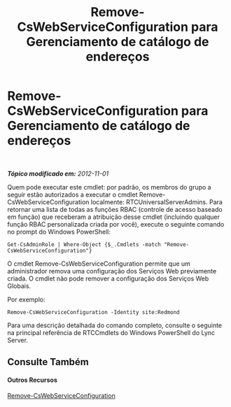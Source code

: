 ﻿---
title: Remove-CsWebServiceConfiguration para Gerenciamento de catálogo de endereços
TOCTitle: Remove-CsWebServiceConfiguration para Gerenciamento de catálogo de endereços
ms:assetid: 91947cad-5cdd-41b9-83e1-650703c55879
ms:mtpsurl: https://technet.microsoft.com/pt-br/library/Gg429713(v=OCS.15)
ms:contentKeyID: 49307456
ms.date: 05/19/2016
mtps_version: v=OCS.15
ms.translationtype: HT
---

# Remove-CsWebServiceConfiguration para Gerenciamento de catálogo de endereços

 

_**Tópico modificado em:** 2012-11-01_

Quem pode executar este cmdlet: por padrão, os membros do grupo a seguir estão autorizados a executar o cmdlet Remove-CsWebServiceConfiguration localmente: RTCUniversalServerAdmins. Para retornar uma lista de todas as funções RBAC (controle de acesso baseado em função) que receberam a atribuição desse cmdlet (incluindo qualquer função RBAC personalizada criada por você), execute o seguinte comando no prompt do Windows PowerShell:

    Get-CsAdminRole | Where-Object {$_.Cmdlets -match "Remove-CsWebServiceConfiguration"}

O cmdlet Remove-CsWebServiceConfiguration permite que um administrador remova uma configuração dos Serviços Web previamente criada. O cmdlet não pode remover a configuração dos Serviços Web Globais.

Por exemplo:

    Remove-CsWebServiceConfiguration -Identity site:Redmond

Para uma descrição detalhada do comando completo, consulte o seguinte na principal referência de RTCCmdlets do Windows PowerShell do Lync Server.

## Consulte Também

#### Outros Recursos

[Remove-CsWebServiceConfiguration](remove-cswebserviceconfiguration.md)

